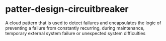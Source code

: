 # patter-design-circuitbreaker
A cloud pattern that is used to detect failures and encapsulates the logic of preventing a failure from constantly recurring, during maintenance, temporary external system failure or unexpected system difficulties
